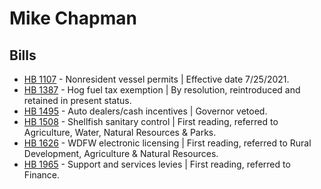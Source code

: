 # Mike Chapman
## Bills
* [HB 1107](/bill/2021-22/hb/1107/) - Nonresident vessel permits | Effective date 7/25/2021.
* [HB 1387](/bill/2021-22/hb/1387/) - Hog fuel tax exemption | By resolution, reintroduced and retained in present status.
* [HB 1495](/bill/2021-22/hb/1495/) - Auto dealers/cash incentives | Governor vetoed.
* [HB 1508](/bill/2021-22/hb/1508/) - Shellfish sanitary control | First reading, referred to Agriculture, Water, Natural Resources & Parks.
* [HB 1626](/bill/2021-22/hb/1626/) - WDFW electronic licensing | First reading, referred to Rural Development, Agriculture & Natural Resources.
* [HB 1965](/bill/2021-22/hb/1965/) - Support and services levies | First reading, referred to Finance.
